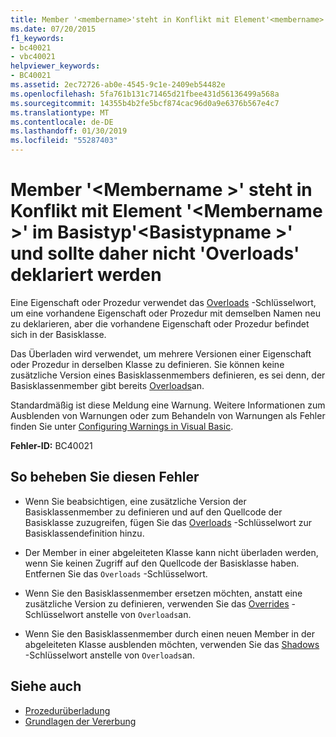 ```yaml
---
title: Member '<membername>'steht in Konflikt mit Element'<membername>'im Basistyp'<basetypename>' und sollte daher nicht 'Overloads' deklariert werden
ms.date: 07/20/2015
f1_keywords:
- bc40021
- vbc40021
helpviewer_keywords:
- BC40021
ms.assetid: 2ec72726-ab0e-4545-9c1e-2409eb54482e
ms.openlocfilehash: 5fa761b131c71465d21fbee431d56136499a568a
ms.sourcegitcommit: 14355b4b2fe5bcf874cac96d0a9e6376b567e4c7
ms.translationtype: MT
ms.contentlocale: de-DE
ms.lasthandoff: 01/30/2019
ms.locfileid: "55287403"
---
```

# <a name="member-membername-conflicts-with-member-membername-in-the-base-type-basetypename-and-so-should-not-be-declared-overloads"></a>Member '\<Membername >' steht in Konflikt mit Element '\<Membername >' im Basistyp'\<Basistypname >' und sollte daher nicht 'Overloads' deklariert werden
Eine Eigenschaft oder Prozedur verwendet das [Overloads](../../visual-basic/language-reference/modifiers/overloads.md) -Schlüsselwort, um eine vorhandene Eigenschaft oder Prozedur mit demselben Namen neu zu deklarieren, aber die vorhandene Eigenschaft oder Prozedur befindet sich in der Basisklasse.  
  
 Das Überladen wird verwendet, um mehrere Versionen einer Eigenschaft oder Prozedur in derselben Klasse zu definieren. Sie können keine zusätzliche Version eines Basisklassenmembers definieren, es sei denn, der Basisklassenmember gibt bereits [Overloads](../../visual-basic/language-reference/modifiers/overloads.md)an.  
  
 Standardmäßig ist diese Meldung eine Warnung. Weitere Informationen zum Ausblenden von Warnungen oder zum Behandeln von Warnungen als Fehler finden Sie unter [Configuring Warnings in Visual Basic](/visualstudio/ide/configuring-warnings-in-visual-basic).  
  
 **Fehler-ID:** BC40021  
  
## <a name="to-correct-this-error"></a>So beheben Sie diesen Fehler  
  
-   Wenn Sie beabsichtigen, eine zusätzliche Version der Basisklassenmember zu definieren und auf den Quellcode der Basisklasse zuzugreifen, fügen Sie das [Overloads](../../visual-basic/language-reference/modifiers/overloads.md) -Schlüsselwort zur Basisklassendefinition hinzu.  
  
-   Der Member in einer abgeleiteten Klasse kann nicht überladen werden, wenn Sie keinen Zugriff auf den Quellcode der Basisklasse haben. Entfernen Sie das `Overloads` -Schlüsselwort.  
  
-   Wenn Sie den Basisklassenmember ersetzen möchten, anstatt eine zusätzliche Version zu definieren, verwenden Sie das [Overrides](../../visual-basic/language-reference/modifiers/overrides.md) -Schlüsselwort anstelle von `Overloads`an.  
  
-   Wenn Sie den Basisklassenmember durch einen neuen Member in der abgeleiteten Klasse ausblenden möchten, verwenden Sie das [Shadows](../../visual-basic/language-reference/modifiers/shadows.md) -Schlüsselwort anstelle von `Overloads`an.  
  
## <a name="see-also"></a>Siehe auch
- [Prozedurüberladung](../../visual-basic/programming-guide/language-features/procedures/procedure-overloading.md)
- [Grundlagen der Vererbung](../../visual-basic/programming-guide/language-features/objects-and-classes/inheritance-basics.md)
